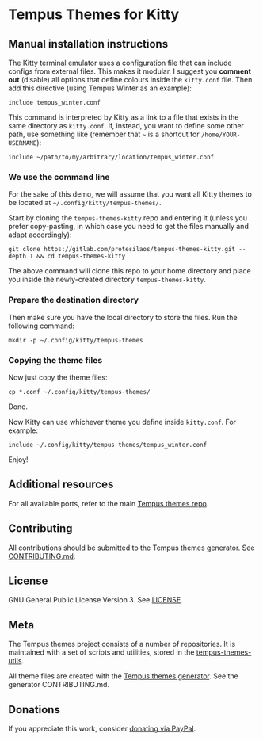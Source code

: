 # Tempus Themes for Kitty

## Manual installation instructions

The Kitty terminal emulator uses a configuration file that can include
configs from external files.  This makes it modular.  I suggest you
**comment out** (disable) all options that define colours inside the
`kitty.conf` file.  Then add this directive (using Tempus Winter as an
example):

    include tempus_winter.conf

This command is interpreted by Kitty as a link to a file that exists in
the same directory as `kitty.conf`.  If, instead, you want to define
some other path, use something like (remember that `~` is a shortcut for
`/home/YOUR-USERNAME`):

    include ~/path/to/my/arbitrary/location/tempus_winter.conf

### We use the command line

For the sake of this demo, we will assume that you want all Kitty themes
to be located at `~/.config/kitty/tempus-themes/`.

Start by cloning the `tempus-themes-kitty` repo and entering it (unless
you prefer copy-pasting, in which case you need to get the files
manually and adapt accordingly):

    git clone https://gitlab.com/protesilaos/tempus-themes-kitty.git --depth 1 && cd tempus-themes-kitty

The above command will clone this repo to your home directory and place
you inside the newly-created directory `tempus-themes-kitty`.

### Prepare the destination directory

Then make sure you have the local directory to store the files. Run the
following command:

    mkdir -p ~/.config/kitty/tempus-themes

### Copying the theme files

Now just copy the theme files:

    cp *.conf ~/.config/kitty/tempus-themes/

Done.

Now Kitty can use whichever theme you define inside `kitty.conf`.  For
example:

    include ~/.config/kitty/tempus-themes/tempus_winter.conf

Enjoy!

## Additional resources

For all available ports, refer to the main [Tempus themes
repo](https://gitlab.com/protesilaos/tempus-themes).

## Contributing

All contributions should be submitted to the Tempus themes generator.
See
[CONTRIBUTING.md](https://gitlab.com/protesilaos/tempus-themes-generator/blob/master/CONTRIBUTING.md).

## License

GNU General Public License Version 3. See
[LICENSE](https://gitlab.com/protesilaos/tempus-themes-xfce4-terminal/blob/master/LICENSE).

## Meta

The Tempus themes project consists of a number of repositories. It is
maintained with a set of scripts and utilities, stored in the
[tempus-themes-utils](https://gitlab.com/protesilaos/tempus-themes-utils).

All theme files are created with the [Tempus themes
generator](https://gitlab.com/protesilaos/tempus-themes-generator). See
the generator CONTRIBUTING.md.

## Donations

If you appreciate this work, consider [donating via
PayPal](https://www.paypal.me/protesilaos).

